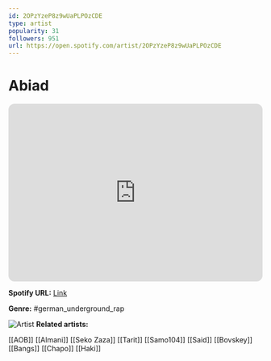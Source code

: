 ```yaml
---
id: 2OPzYzeP8z9wUaPLPOzCDE
type: artist
popularity: 31
followers: 951
url: https://open.spotify.com/artist/2OPzYzeP8z9wUaPLPOzCDE
---
```

# Abiad

<iframe style="border-radius:12px" src="https://open.spotify.com/embed/artist/2OPzYzeP8z9wUaPLPOzCDE" width="100%" height="352" frameBorder="0" allowfullscreen="" allow="autoplay; clipboard-write; encrypted-media; fullscreen; picture-in-picture" loading="lazy"></iframe>

**Spotify URL:** [Link](https://open.spotify.com/artist/2OPzYzeP8z9wUaPLPOzCDE)

**Genre:**  #german_underground_rap

![Artist](https://i.scdn.co/image/ab6761610000e5eb9b11e9972e93cf7c52a29592)
**Related artists:**

[[AOB]]
[[Almani]]
[[Seko Zaza]]
[[Tarit]]
[[Samo104]]
[[Said]]
[[Bovskey]]
[[Bangs]]
[[Chapo]]
[[Haki]]
